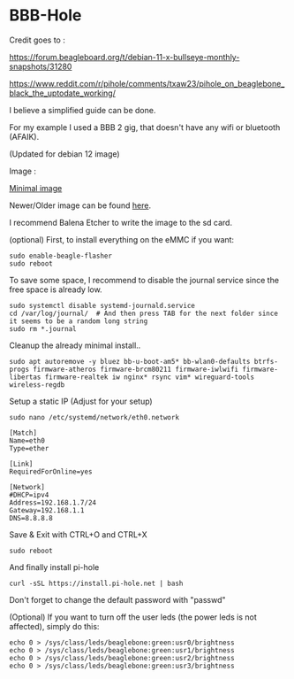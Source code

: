 # BBB-Hole


Credit goes to :

https://forum.beagleboard.org/t/debian-11-x-bullseye-monthly-snapshots/31280

https://www.reddit.com/r/pihole/comments/txaw23/pihole_on_beaglebone_black_the_uptodate_working/


I believe a simplified guide can be done.

For my example I used a BBB 2 gig, that doesn't have any wifi or bluetooth (AFAIK).

(Updated for debian 12 image)

Image :

[Minimal image](https://rcn-ee.com/rootfs/debian-armhf-12-bookworm-minimal-mainline/2024-04-04/am335x-debian-12.5-minimal-armhf-2024-04-04-2gb.img.bz2)

Newer/Older image can be found [here](https://rcn-ee.com/rootfs/debian-armhf-12-bookworm-minimal-mainline/).

I recommend Balena Etcher to write the image to the sd card.

(optional) First, to install everything on the eMMC if you want:
```shell
sudo enable-beagle-flasher
sudo reboot
```


To save some space, I recommend to disable the journal service since the free space is already low.

```shell
sudo systemctl disable systemd-journald.service
cd /var/log/journal/  # And then press TAB for the next folder since it seems to be a random long string
sudo rm *.journal
```


Cleanup the already minimal install..

```shell
sudo apt autoremove -y bluez bb-u-boot-am5* bb-wlan0-defaults btrfs-progs firmware-atheros firmware-brcm80211 firmware-iwlwifi firmware-libertas firmware-realtek iw nginx* rsync vim* wireguard-tools wireless-regdb
```


Setup a static IP (Adjust for your setup)
```shell
sudo nano /etc/systemd/network/eth0.network
```

```shell
[Match]
Name=eth0
Type=ether

[Link]
RequiredForOnline=yes

[Network]
#DHCP=ipv4
Address=192.168.1.7/24
Gateway=192.168.1.1
DNS=8.8.8.8
```

Save & Exit with CTRL+O and CTRL+X

```shell
sudo reboot
```


And finally install pi-hole
```shell
curl -sSL https://install.pi-hole.net | bash
```



Don't forget to change the default password with "passwd"

(Optional) If you want to turn off the user leds (the power leds is not affected), simply do this:
```shell
echo 0 > /sys/class/leds/beaglebone:green:usr0/brightness
echo 0 > /sys/class/leds/beaglebone:green:usr1/brightness
echo 0 > /sys/class/leds/beaglebone:green:usr2/brightness
echo 0 > /sys/class/leds/beaglebone:green:usr3/brightness
```
